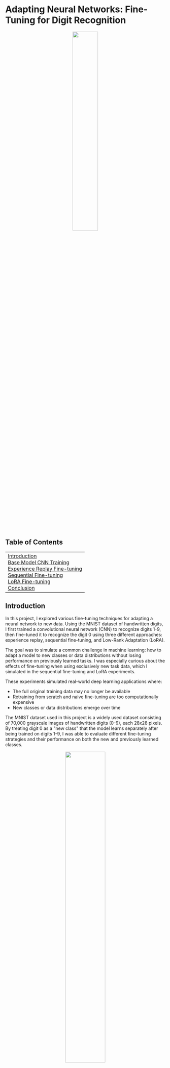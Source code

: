# Adapting Neural Networks: Fine-Tuning for Digit Recognition

<p align="center">
<img src="https://awaywithideas.com/assets/images/2020/10/mnist_extended_4_0.png" style="width: 40%;">
</p>

## Table of Contents
<table>
<tr>
<td>
<a href="#introduction">Introduction</a><br>
<a href="#cnn-training">Base Model CNN Training</a><br>
<a href="#experience-replay-fine-tuning">Experience Replay Fine-tuning</a><br>
<a href="#sequential-fine-tuning">Sequential Fine-tuning</a><br>
<a href="#lora-fine-tuning">LoRA Fine-tuning</a><br>
<a href="#conclusion">Conclusion</a>
</td>
</tr>
</table>

## Introduction
<a name="introduction"></a>
In this project, I explored various fine-tuning techniques for adapting a neural network to new data. Using the MNIST dataset of handwritten digits, I first trained a convolutional neural network (CNN) to recognize digits 1-9, then fine-tuned it to recognize the digit 0 using three different approaches: experience replay, sequential fine-tuning, and Low-Rank Adaptation (LoRA).

The goal was to simulate a common challenge in machine learning: how to adapt a model to new classes or data distributions without losing performance on previously learned tasks. I was especially curious about the effects of fine-tuning when using exclusively new task data, which I simulated in the sequential fine-tuning and LoRA experiments.

These experiments simulated real-world deep learning applications where:
- The full original training data may no longer be available
- Retraining from scratch and naive fine-tuning are too computationally expensive
- New classes or data distributions emerge over time

The MNIST dataset used in this project is a widely used dataset consisting of 70,000 grayscale images of handwritten digits (0-9), each 28x28 pixels. By treating digit 0 as a "new class" that the model learns separately after being trained on digits 1-9, I was able to evaluate different fine-tuning strategies and their performance on both the new and previously learned classes.

<p align="center">
<img src="https://github.com/MattPickard/Project_Portfolio/blob/main/Images/fine-tuning_comparison.png?raw=true" style="width: 50%;">
</p>

## Preprocessing

The data was reshaped to be (28, 28, 1) for input into the neural network. This represents the 28x28 pixel images of 1 channel for grayscale images (RGB has 3 channels). The values were then normalized to be between 0 and 1 by dividing by the maximum pixel value of 255:
```python
# Reshape data to be 28x28x1 and normalize pixel values
train_images = np.array(train_images).reshape((-1, 28, 28, 1)) / 255.0
train_labels = np.array(train_labels)
test_images = np.array(test_images).reshape((-1, 28, 28, 1)) / 255.0
test_labels = np.array(test_labels)
```

These transformations must be made for any data used as input into the model or subsequent fine-tuned models.

## Base Model CNN Training
<a name="cnn-training"></a>
**Code:** [**Base Model CNN Training**](https://github.com/MattPickard/Project_Portfolio/blob/main/Fine-Tuning_Techniques_for_Digit_Recognition/cnn_training.ipynb)

For the base model, a CNN was trained exclusively on digits 1-9 from the MNIST dataset, excluding digit 0. This model was then treated as the "pre-trained" model for all subsequent fine-tuning experiments.

The architecture of the CNN model consisted of:
- Three convolutional layers with 32, 64, and 64 filters, respectively
- Two max pooling layers for dimensionality reduction
- Dropout layers (10% dropout rate) for regularization
- A flatten layer
- Two fully connected layers with 128 neurons each
- A final output layer with 10 neurons in anticipation of future fine-tuning on digit 0, although this was not necessary

The model was trained using the Adam optimizer with a learning rate of 0.0003 and sparse categorical cross-entropy loss. Early stopping was implemented to prevent overfitting, monitoring validation loss with a patience of 5 epochs.

After training, the model achieved an accuracy of 99.25% on the test set containing only digits 1-9, establishing a strong baseline for the fine-tuning experiments.

## Experience Replay Fine-tuning
<a name="experience-replay-fine-tuning"></a>
**Code:** [**Replay Fine-tuning**](https://github.com/MattPickard/Project_Portfolio/blob/main/Fine-Tuning_Techniques_for_Digit_Recognition/replay_fine-tuning.ipynb)  

Experience replay is a technique in which a model is fine-tuned using both new data and a subset of the original training data. This approach helps prevent catastrophic forgetting, where a model loses performance on previously learned tasks when adapting to new ones.

For this experiment, I simulated experience replay by fine-tuning the base model on the full MNIST dataset, including both the previously trained digits 1-9 samples and the "new" digit 0. This represents an ideal scenario where historical training data remains available. To account for the potential computational expense of fine-tuning in real-world applications, I froze training on all but the last 2 dense layers and the output layer, reducing the computational cost. By freezing training on early layers, it is assumed that the early convolutional layers have effectively learned features that can be used to classify the new digit 0. However, this assumption may not hold true in all situations, particularly if the new task is significantly different from the previous tasks the model has learned.

### **Results:**  
&nbsp;&nbsp;&nbsp;&nbsp;&nbsp;&nbsp;Overall test accuracy:&nbsp;&nbsp;  **99.31%**  
&nbsp;&nbsp;&nbsp;&nbsp;&nbsp;&nbsp;Accuracy for digit 0:&nbsp;&nbsp;&nbsp;&nbsp;  **99.69%**  

Experience replay proved to be highly effective at mitigating catastrophic forgetting. It preserved model accuracy of the original 1-9 digits while achieving near-perfect accuracy on the new digit 0. This approach is ideal when the original or previous training data is still available. The next two approaches will simulate scenarios where the original training data is no longer available.

## Sequential Fine-tuning
<a name="sequential-fine-tuning"></a>
**Code:** [**Sequential Fine-tuning**](https://github.com/MattPickard/Project_Portfolio/blob/main/Fine-Tuning_Techniques_for_Digit_Recognition/sequential_fine-tuning.ipynb)  

Sequential fine-tuning represents a more challenging scenario where only new task data (digit 0) is available for training. This may be used in situations where the original training data is no longer accessible. Sequential fine-tuning is highly susceptible to catastrophic forgetting, so it presents a delicate balance between maximizing performance on the new task and preserving performance on the old tasks. 

Similar to the experience replay experiment, I froze all but the last 2 dense layers and the output layer. Then hyperparameter optimization was performed using an Optuna study to find the optimal learning rate and number of epochs. It's worth noting that this introduces slight data leakage, as the number of epochs and learning rate were optimized while maximizing the test set accuracy. In a real-world scenario, a separate validation set should be used, and early stopping can be implemented using the validation set.

### **Results:**  
&nbsp;&nbsp;&nbsp;&nbsp;&nbsp;&nbsp;Overall test accuracy:&nbsp;&nbsp;  **98.22%**  
&nbsp;&nbsp;&nbsp;&nbsp;&nbsp;&nbsp;Accuracy for digit 0:&nbsp;&nbsp;&nbsp;&nbsp;  **97.86%**  

The decrease in overall accuracy from 99.31% in the experience replay experiment to 98.22% in the sequential fine-tuning experiment suggests that the model experienced catastrophic forgetting as a result of only training on the new digit 0. While this approach doesn't achieve the same level of performance as experience replay, this experiment reveals that sequential fine-tuning can be a valuable technique when original or comprehensive training data is unavailable and quick adaptation to new classes is needed.

## LoRA Fine-tuning
<a name="lora-fine-tuning"></a>
**Code:** [**LoRA Fine-tuning**](https://github.com/MattPickard/Project_Portfolio/blob/main/Fine-Tuning_Techniques_for_Digit_Recognition/lora_fine-tuning.ipynb)  

Low-Rank Adaptation (LoRA) is a fine-tuning technique that introduces small, trainable low-rank matrices into the output of the original model's layers. This approach significantly reduces the number of trainable parameters compared to other fine-tuning methods while still allowing the model to adapt to new data. For example, by using LoRA to fine-tune the last two dense layers of this model, the number of trainable parameters compared to the other two experiments was reduced from 90,240 to 2,052, around a ~45x reduction in trainable parameters. 

For this implementation, I created a custom TensorFlow layer that applies a LoRA update to the weights of a frozen layer. Specifically, it adds the product of two low-rank matrices (A and B) to the frozen layer’s weight parameters, and disables the original bias parameters.

The matrices Lora_A and Lora_B have shapes (d×r) and (r×k) where:
- d is the input dimension,
- k is the output dimension, and
- r is the LoRA rank (set to 4)

The forward pass computes the output as:

    y=Wx+αABx

Where:
- W represents the frozen base weights,
- x is the input,
- AB is the low-rank update, and
- α is a strength scaling factor, explained in the section "Adjustable LoRA Strength" below

Similar to the sequential fine-tuning experiment, I restricted LoRA fine-tuning to training only on data from the digit 0. The goal was to see the effects of catastrophic forgetting in a LoRA-based model, where the underlying pre-trained parameters remain unchanged.

As in the previous experiment, I performed hyperparameter tuning using an Optuna study to optimize the number of epochs and learning rate, maximizing test set accuracy. In a real-world scenario, a separate validation set should be used for tuning, and early stopping can be applied based on validation performance.

### Adjustable LoRA Strength

A unique characteristic of LoRA models is that a strength adjuster can be implemented to allow for post-training tuning, meaning it can be adjusted while making predictions. In a real-world scenario, this provides the user the ability to tune the impact LoRA has over the predictions, which can be useful in situations where either false positives or false negatives for the new task are more costly than the other. I implemented the ability to adjust the strength (the alpha value in the LoRA Dense layers) and plotted the effect of changing the LoRA strength on accuracy:

<p align="center">
<img src="https://github.com/MattPickard/Project_Portfolio/blob/main/Images/LoRa_Strength.png?raw=true" style="width: 50%;">
</p>

### **Results:**   
&nbsp;&nbsp;&nbsp;&nbsp;&nbsp;&nbsp;Overall test accuracy:&nbsp;&nbsp; **97.74%**  
&nbsp;&nbsp;&nbsp;&nbsp;&nbsp;&nbsp;Accuracy for digit 0:&nbsp;&nbsp;&nbsp;&nbsp;  **96.73%**  

Considering this LoRA implementation was trained using only 0 digit data and utilized significantly fewer trainable parameters, it's not surprising that the performance is lower than the other two experiments. It shows that LoRA fine-tuning can be a valuable option when training computational resources are limited. It also allows for efficient storage if multiple specialized versions of a model are needed for different tasks by simply swapping the small LoRA weights, as opposed to storing a full separate model for each task. Finally, the ability to adjust the LoRA strength factor provides the user a unique ability to balance performance on the new and existing classes.

## Conclusion
<a name="conclusion"></a>

<p align="center">
<img src="https://github.com/MattPickard/Project_Portfolio/blob/main/Images/fine-tuning_comparison.png?raw=true" style="width: 50%;">
</p>

This project demonstrated three different approaches to fine-tuning a pre-trained neural network for a new class, each with its own strengths and trade-offs:
| Method | Overall Accuracy | Digit 0 Accuracy | Trainable Parameters | Used Historical Data |
|--------|------------------|------------------|----------------------|------------------------|
| Experience Replay | 99.31% | 99.69% | 90,240 | Yes |
| Sequential Fine-tuning | 98.22% | 97.86% | 90,240 | No |
| LoRA Fine-Tuning | 97.74% | 96.73% | 2,052 | No |

**Key Takeaways:**

- **Experience Replay** provides the best performance by mitigating catastrophic forgetting but requires access to original training data.
- **Sequential Fine-tuning**, which can be used when old data is unavailable, leads to a noticeable drop in overall accuracy, demonstrating catastrophic forgetting.
- **LoRA Fine-tuning** offers significant parameter efficiency, drastically reducing the number of trainable weights, and demonstrating the ability to be fine-tuned using only the new class data. Its primary advantage lies in reduced computational cost and storage for a model with many fine-tuned variants. Additionally, the ability to adjust the LoRA strength factor provides the user with a unique ability to balance performance on the new and existing classes.

These techniques have innovative broad-reaching applications beyond digit recognition, including:
- Extending natural language models to new domains or specific tasks
- Updating recommendation systems to accommodate new product categories
- Enhancing computer vision and medical imaging systems to recognize new objects
- Adapting neural networks to new data distributions, classes, and tasks

**Use of Fine-Tuning:**
Fine-tuning is a useful technique when training large models from scratch is both computationally expensive and time-consuming. For many real-world applications, it is more practical to fine-tune a pre-trained model on a specific task rather than training a new model from scratch. For many domains, there are thriving machine learning communities that open-source or open-weight pre-trained models, further increasing the importance of fine-tuning techniques.

In conclusion, the findings highlight the critical role of data quality and diversity in the fine-tuning process. It is essential to recognize that the most effective approach is context-dependent, requiring a balance between achieving high accuracy and addressing constraints such as data availability and computational efficiency.
